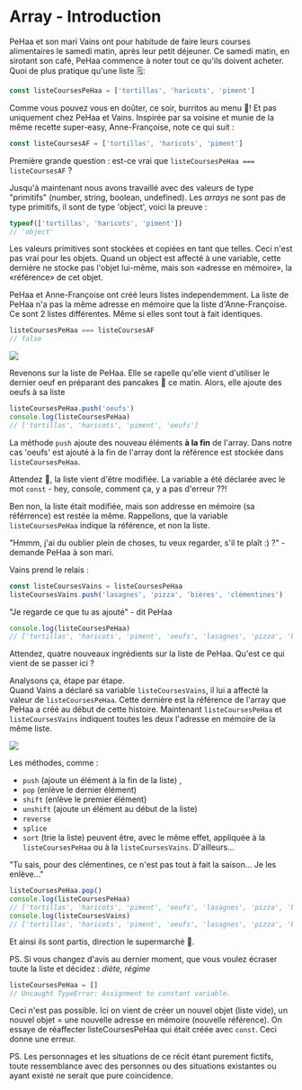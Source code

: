 # Array - Introduction

PeHaa et son mari Vains ont pour habitude de faire leurs courses alimentaires le samedi matin, après leur petit déjeuner.
Ce samedi matin, en sirotant son café, PeHaa commence à noter tout ce qu'ils doivent acheter. Quoi de plus pratique qu'une liste 🗒:

```javascript
const listeCoursesPeHaa = ['tortillas', 'haricots', 'piment']
```

Comme vous pouvez vous en doûter, ce soir, burritos au menu 🌮! Et pas uniquement chez PeHaa et Vains. Inspirée par sa voisine et munie de la même recette super-easy, Anne-Françoise, note ce qui suit :

```javascript
const listeCoursesAF = ['tortillas', 'haricots', 'piment']
```

Première grande question : est-ce vrai que ```listeCoursesPeHaa === listeCoursesAF``` ?

Jusqu'à maintenant nous avons travaillé avec des valeurs de type "primitifs" (number, string, boolean, undefined). 
Les *arrays* ne sont pas de type primitifs, il sont de type 'object', voici la preuve :

```javascript
typeof(['tortillas', 'haricots', 'piment'])
// 'object'
```

Les valeurs primitives sont stockées et copiées en tant que telles. Ceci n'est pas vrai pour les objets. Quand un object est affecté à une variable, cette dernière ne stocke pas l'objet lui-même, mais son «adresse en mémoire», la «référence» de cet objet.

PeHaa et Anne-Françoise ont créé leurs listes independemment. La liste de PeHaa n'a pas la même adresse en mémoire que la liste d'Anne-Françoise. Ce sont 2 listes différentes. Même si elles sont tout à fait identiques.

```javascript
listeCoursesPeHaa === listeCoursesAF
// false
```

![](https://assets.codepen.io/4515922/difrefarray.png)

Revenons sur la liste de PeHaa. Elle se rapelle qu'elle vient d'utiliser le dernier oeuf en préparant des pancakes 🥞 ce matin. Alors, elle ajoute des oeufs à sa liste 

```javascript
listeCoursesPeHaa.push('oeufs')
console.log(listeCoursesPeHaa)
// ['tortillas', 'haricots', 'piment', 'oeufs']
```

La méthode `push` ajoute des nouveau éléments **à la fin** de l'array. Dans notre cas 'oeufs' est ajouté à la fin de l'array dont la référence est stockée dans `listeCoursesPeHaa`.

Attendez 🧐, la liste vient d'être modifiée. La variable a été déclarée avec le mot `const` - hey, console, comment ça, y a pas d'erreur ??!

Ben non, la liste était modifiée, mais son addresse en mémoire (sa référrence) est restée la même. Rappellons, que la variable `listeCoursesPeHaa` indique la référence, et non la liste.

"Hmmm, j'ai du oublier plein de choses, tu veux regarder, s'il te plaît :) ?" - demande PeHaa à son mari. 

Vains prend le relais : 

```javascript
const listeCoursesVains = listeCoursesPeHaa
listeCoursesVains.push('lasagnes', 'pizza', 'bières', 'clémentines')
```

"Je regarde ce que tu as ajouté" - dit PeHaa

```javascript
console.log(listeCoursesPeHaa)
// ['tortillas', 'haricots', 'piment', 'oeufs', 'lasagnes', 'pizza', 'bières', 'clémentines']
```

Attendez, quatre nouveaux ingrédients sur la liste de PeHaa. Qu'est ce qui vient de se passer ici ?

Analysons ça, étape par étape.  
Quand Vains a déclaré sa variable `listeCoursesVains`, il lui a affecté la valeur de `listeCoursesPeHaa`. Cette dernière est la référence de l'array que PeHaa a créé au début de cette histoire.
Maintenant `listeCoursesPeHaa` et `listeCoursesVains` indiquent toutes les deux l'adresse en mémoire de la même liste.

![](https://assets.codepen.io/4515922/samerefarray.png)

Les méthodes, comme :

- `push` (ajoute un élément à la fin de la liste) ,  
- `pop` (enlève le dernier élément)  
- `shift` (enlève le premier élément)  
- `unshift` (ajoute un élément au début de la liste)  
- `reverse`
- `splice`  
- `sort` (trie la liste)
peuvent être, avec le même effet, appliquée à la `listeCoursesPeHaa` ou à la `listeCoursesVains`. 
D'ailleurs...

"Tu sais, pour des clémentines, ce n'est pas tout à fait la saison... Je les enlève..."

```javascript
listeCoursesPeHaa.pop()
console.log(listeCoursesPeHaa)
// ['tortillas', 'haricots', 'piment', 'oeufs', 'lasagnes', 'pizza', 'bières']
console.log(listeCoursesVains)
// ['tortillas', 'haricots', 'piment', 'oeufs', 'lasagnes', 'pizza', 'bières']
```

Et ainsi ils sont partis, direction le supermarché 🛒.

PS. Si vous changez d'avis au dernier moment, que vous voulez écraser toute la liste et décidez : *diète, régime*

```javascript
listeCoursesPeHaa = []
// Uncaught TypeError: Assignment to constant variable.
```

Ceci n'est pas possible. Ici on vient de créer un nouvel objet (liste vide), un nouvel objet = une nouvelle adresse en mémoire (nouvelle référence). On essaye de réaffecter listeCoursesPeHaa qui était créée avec `const`. Ceci donne une erreur.


PS. Les personnages et les situations de ce récit étant purement fictifs, toute ressemblance avec des personnes ou des situations existantes ou ayant existé ne serait que pure coincidence.


